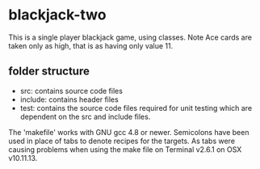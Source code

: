 # blackjack-two
This is a single player blackjack game, using classes. Note Ace cards are taken only as high, that is as having only value 11.
## folder structure
- src: contains source code files
- include: contains header files
- test: contains the source code files required for unit testing which are dependent on the src and include files.

The 'makefile' works with GNU gcc 4.8 or newer. Semicolons have been used in place of tabs to denote recipes for the targets. As tabs were causing problems when using the make file on Terminal v2.6.1 on OSX v10.11.13.
